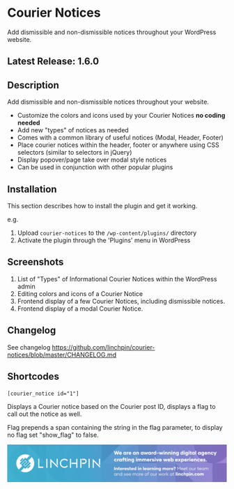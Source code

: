 # Courier Notices #

Add dismissible and non-dismissible notices throughout your WordPress website.

<!-- x-release-please-start-version -->
## Latest Release: 1.6.0
<!-- x-release-please-end -->

## Description ##

Add dismissible and non-dismissible notices throughout your website.

* Customize the colors and icons used by your Courier Notices **no coding needed**
* Add new "types" of notices as needed
* Comes with a common library of useful notices (Modal, Header, Footer)
* Place courier notices within the header, footer or anywhere using CSS selectors (similar to selectors in jQuery)
* Display popover/page take over modal style notices
* Can be used in conjunction with other popular plugins

## Installation ##

This section describes how to install the plugin and get it working.

e.g.

1. Upload `courier-notices` to the `/wp-content/plugins/` directory
1. Activate the plugin through the 'Plugins' menu in WordPress


## Screenshots ##

1. List of "Types" of Informational Courier Notices within the WordPress admin
2. Editing colors and icons of a Courier Notice
3. Frontend display of a few Courier Notices, including dismissible notices.
4. Frontend display of a modal Courier Notice.

## Changelog ##

See changelog https://github.com/linchpin/courier-notices/blob/master/CHANGELOG.md

## Shortcodes ##

`[courier_notice id="1"]`

Displays a Courier notice based on the Courier post ID, displays a flag to call out the notice as well.

Flag prepends a span containing the string in the flag parameter, to display no flag set "show_flag" to false.

![Linchpin](https://github.com/linchpin/brand-assets/blob/master/github-banner@2x.jpg)

